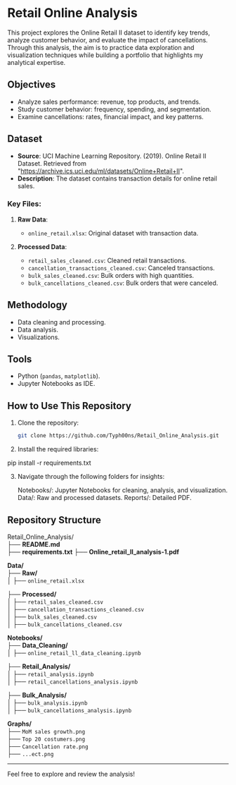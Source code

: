 # Retail Online Analysis

This project explores the Online Retail II dataset to identify key trends, analyze customer behavior, and evaluate the impact of cancellations. Through this analysis, the aim is to practice data exploration and visualization techniques while building a portfolio that highlights my analytical expertise.

## Objectives
- Analyze sales performance: revenue, top products, and trends.
- Study customer behavior: frequency, spending, and segmentation.
- Examine cancellations: rates, financial impact, and key patterns.

## Dataset
- **Source**: UCI Machine Learning Repository. (2019). Online Retail II Dataset. Retrieved from "https://archive.ics.uci.edu/ml/datasets/Online+Retail+II".
- **Description**: The dataset contains transaction details for online retail sales.

### Key Files:
1. **Raw Data**:
   - `online_retail.xlsx`: Original dataset with transaction data.

2. **Processed Data**:
   - `retail_sales_cleaned.csv`: Cleaned retail transactions.
   - `cancellation_transactions_cleaned.csv`: Canceled transactions.
   - `bulk_sales_cleaned.csv`: Bulk orders with high quantities.
   - `bulk_cancellations_cleaned.csv`: Bulk orders that were canceled.

## Methodology
- Data cleaning and processing.
- Data analysis.
- Visualizations.

## Tools
- Python (`pandas`, `matplotlib`).
- Jupyter Notebooks as IDE.

## How to Use This Repository
1. Clone the repository:
   ```bash
   git clone https://github.com/Typh00ns/Retail_Online_Analysis.git

2. Install the required libraries:

pip install -r requirements.txt

3. Navigate through the following folders for insights:

    Notebooks/: Jupyter Notebooks for cleaning, analysis, and visualization.
    Data/: Raw and processed datasets.
    Reports/: Detailed PDF.

## Repository Structure

Retail_Online_Analysis/  
├── **README.md**  
├── **requirements.txt**
├── **Online_retail_ll_analysis-1.pdf**

**Data/**  
├── **Raw/**  
│   ├── `online_retail.xlsx`  

├── **Processed/**  
│   ├── `retail_sales_cleaned.csv`  
│   ├── `cancellation_transactions_cleaned.csv`  
│   ├── `bulk_sales_cleaned.csv`  
│   ├── `bulk_cancellations_cleaned.csv`  

**Notebooks/**  
├── **Data_Cleaning/**  
│   ├── `online_retail_ll_data_cleaning.ipynb`  

├── **Retail_Analysis/**  
│   ├── `retail_analysis.ipynb`  
│   ├── `retail_cancellations_analysis.ipynb`  

├── **Bulk_Analysis/**  
│   ├── `bulk_analysis.ipynb`  
│   ├── `bulk_cancellations_analysis.ipynb`  

**Graphs/**  
├── `MoM sales growth.png`  
├── `Top 20 costumers.png`  
├── `Cancellation rate.png`  
├── `...ect.png`  


---

Feel free to explore and review the analysis!
